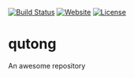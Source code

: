 [![Build Status](https://travis-ci.org/iROCKBUNNY/qutong.svg)](https://travis-ci.org/iROCKBUNNY/qutong)
[![Website](https://img.shields.io/website-up-down-green-red/https/qutong.me.svg)](https://qutong.me/)
[![License](https://img.shields.io/badge/license-CC4.0%20BY--NC--ND-orange.svg)](/blob/master/LICENSE)

# qutong

An awesome repository
